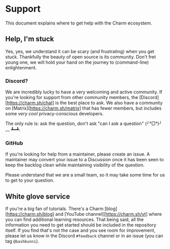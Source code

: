 # Support

This document explains where to get help with the Charm ecosystem.

## Help, I'm stuck

Yes, yes, we understand it can be scary (and frustrating) when you get stuck.
Thankfully the beauty of open source is its community. Don't fret young one, we
will hold your hand on the journey to (command-line) enlightenment.

### Discord?

We are incredibly lucky to have a very welcoming and active community. If
you're looking for support from other community members, the
[Discord][https://charm.sh/chat] is the best place to ask. We also have a
community on [Matrix][https://charm.sh/matrix] that has fewer members, but
includes some *very cool* privacy-conscious developers.

The only rule is: ask the question, don't ask "can I ask a question" (╯°□°)╯︵ ┻━┻.

### GitHub

If you're looking for help from a maintainer, please create an issue. A
maintainer may convert your issue to a Discussion once it has been seen to
keep the backlog clean while maintaining visibility of the question. 

Please understand that we are a small team, so it may take some time for us to
get to your question.

## White glove service

If you're a big fan of tutorials. There's a Charm [blog][https://charm.sh/blog]
and  [YouTube channel][https://charm.sh/yt] where you can find additional
learning resources. That being said, all the information you need to get started
should be included in the repository itself. If you find that's not the case and
you see room for improvement, please let us know in the Discord `#feedback`
channel or in an issue (you can tag `@bashbunni`).
